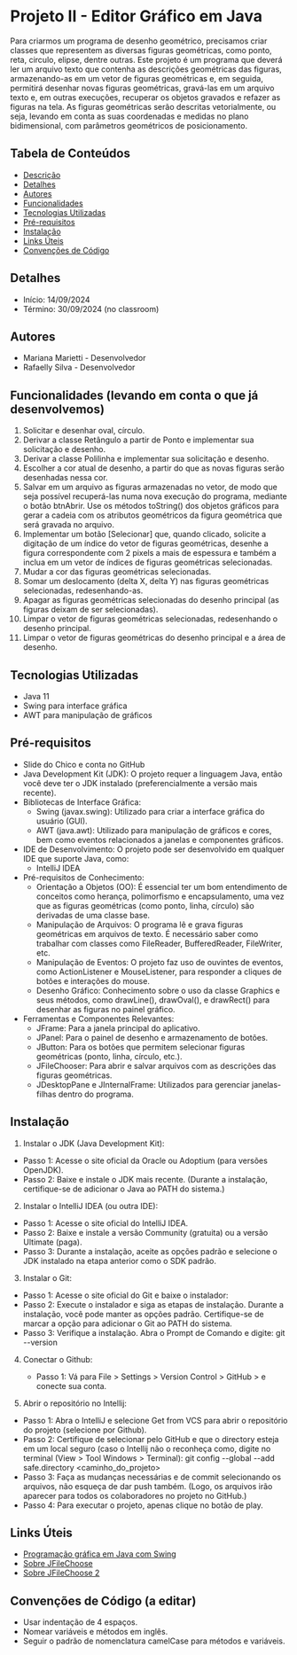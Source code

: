 # Projeto II - Editor Gráfico em Java

Para criarmos um programa de desenho geométrico, precisamos criar classes que representem
as diversas figuras geométricas, como ponto, reta, circulo, elipse, dentre outras.
Este projeto é um programa que deverá ler um arquivo texto que contenha as descrições geométricas das figuras,
armazenando-as em um vetor de figuras geométricas e, em seguida, permitirá desenhar novas
figuras geométricas, gravá-las em um arquivo texto e, em outras execuções, recuperar os objetos
gravados e refazer as figuras na tela.
As figuras geométricas serão descritas vetorialmente, ou seja, levando em conta as suas
coordenadas e medidas no plano bidimensional, com parâmetros geométricos de posicionamento.

## Tabela de Conteúdos

- [Descrição](#descrição)
- [Detalhes](#detalhes)
- [Autores](#autores)
- [Funcionalidades](#funcionalidades-levando-em-conta-o-que-já-desenvolvemos)
- [Tecnologias Utilizadas](#tecnologias-utilizadas)
- [Pré-requisitos](#pré-requisitos)
- [Instalação](#instalação)
- [Links Úteis](#links-úteis)
- [Convenções de Código](#convenções-de-código)

## Detalhes

- Início: 14/09/2024
- Término: 30/09/2024 (no classroom)
  
## Autores

- Mariana Marietti - Desenvolvedor
- Rafaelly Silva - Desenvolvedor

## Funcionalidades (levando em conta o que já desenvolvemos)

1. Solicitar e desenhar oval, círculo.
2. Derivar a classe Retângulo a partir de Ponto e implementar sua solicitação e desenho.
3. Derivar a classe Polilinha e implementar sua solicitação e desenho.
4. Escolher a cor atual de desenho, a partir do que as novas figuras serão desenhadas nessa cor.
5. Salvar em um arquivo as figuras armazenadas no vetor, de modo que seja possível recuperá-las numa nova execução do programa, mediante o botão btnAbrir. Use os métodos toString() dos objetos gráficos para gerar a cadeia com os atributos geométricos da figura geométrica que será gravada no arquivo.
6. Implementar um botão [Selecionar] que, quando clicado, solicite a digitação de um índice
do vetor de figuras geométricas, desenhe a figura correspondente com 2 pixels a mais de
espessura e também a inclua em um vetor de índices de figuras geométricas selecionadas.
7. Mudar a cor das figuras geométricas selecionadas.
8. Somar um deslocamento (delta X, delta Y) nas figuras geométricas selecionadas,
redesenhando-as.
9. Apagar as figuras geométricas selecionadas do desenho principal (as figuras deixam de
ser selecionadas).
10. Limpar o vetor de figuras geométricas selecionadas, redesenhando o desenho principal.
11. Limpar o vetor de figuras geométricas do desenho principal e a área de desenho.

## Tecnologias Utilizadas

- Java 11
- Swing para interface gráfica
- AWT para manipulação de gráficos

## Pré-requisitos

- Slide do Chico e conta no GitHub
- Java Development Kit (JDK): O projeto requer a linguagem Java, então você deve ter o JDK instalado (preferencialmente a versão mais recente).
- Bibliotecas de Interface Gráfica:
    - Swing (javax.swing): Utilizado para criar a interface gráfica do usuário (GUI).
    - AWT (java.awt): Utilizado para manipulação de gráficos e cores, bem como eventos relacionados a janelas e componentes gráficos.
- IDE de Desenvolvimento: O projeto pode ser desenvolvido em qualquer IDE que suporte Java, como:
    - IntelliJ IDEA
- Pré-requisitos de Conhecimento:
    - Orientação a Objetos (OO): É essencial ter um bom entendimento de conceitos como herança, polimorfismo e encapsulamento, uma vez que as figuras geométricas (como ponto, linha, círculo) são derivadas de uma classe base.
    - Manipulação de Arquivos: O programa lê e grava figuras geométricas em arquivos de texto. É necessário saber como trabalhar com classes como FileReader, BufferedReader, FileWriter, etc.
    - Manipulação de Eventos: O projeto faz uso de ouvintes de eventos, como ActionListener e MouseListener, para responder a cliques de botões e interações do mouse.
    - Desenho Gráfico: Conhecimento sobre o uso da classe Graphics e seus métodos, como drawLine(), drawOval(), e drawRect() para desenhar as figuras no painel gráfico.
- Ferramentas e Componentes Relevantes:
    - JFrame: Para a janela principal do aplicativo.
    - JPanel: Para o painel de desenho e armazenamento de botões.
    - JButton: Para os botões que permitem selecionar figuras geométricas (ponto, linha, círculo, etc.).
    - JFileChooser: Para abrir e salvar arquivos com as descrições das figuras geométricas.
    - JDesktopPane e JInternalFrame: Utilizados para gerenciar janelas-filhas dentro do programa.

## Instalação

1. Instalar o JDK (Java Development Kit):
  - Passo 1: Acesse o site oficial da Oracle ou Adoptium (para versões OpenJDK).
  - Passo 2: Baixe e instale o JDK mais recente. (Durante a instalação, certifique-se de adicionar o Java ao PATH do sistema.)

2. Instalar o IntelliJ IDEA (ou outra IDE):
  - Passo 1: Acesse o site oficial do IntelliJ IDEA.
  - Passo 2: Baixe e instale a versão Community (gratuita) ou a versão Ultimate (paga).
  - Passo 3: Durante a instalação, aceite as opções padrão e selecione o JDK instalado na etapa anterior como o SDK padrão.

3. Instalar o Git:
  - Passo 1: Acesse o site oficial do Git e baixe o instalador:
  - Passo 2: Execute o instalador e siga as etapas de instalação. Durante a instalação, você pode manter as opções padrão. Certifique-se de marcar a opção para adicionar o Git ao PATH do sistema.
  - Passo 3: Verifique a instalação.
      Abra o Prompt de Comando e digite: git --version

4. Conectar o Github:
   - Passo 1: Vá para File > Settings > Version Control > GitHub > e conecte sua conta.
    
5. Abrir o repositório no Intellij:
  - Passo 1: Abra o IntelliJ e selecione Get from VCS para abrir o repositório do projeto (selecione por Github).
  - Passo 2: Certifique de selecionar pelo GitHub e que o directory esteja em um local seguro (caso o Intellij não o reconheça como, digite no terminal (View > Tool Windows > Terminal): git config --global --add safe.directory <caminho_do_projeto>
  - Passo 3: Faça as mudanças necessárias e de commit selecionando os arquivos, não esqueça de dar push também. (Logo, os arquivos irão aparecer para todos os colaboradores no projeto no GitHub.)
  - Passo 4: Para executar o projeto, apenas clique no botão de play.

## Links Úteis

- [Programação gráfica em Java com Swing](http://www.guj.com.br/java.tutorial.artigo.38.1.guj)
- [Sobre JFileChoose](http://java.sun.com/docs/books/tutorial/uiswing/components/filechooser.html)
- [Sobre JFileChoose 2](http://www.guj.com.br/posts/list/56458.java)

## Convenções de Código (a editar)
- Usar indentação de 4 espaços.
- Nomear variáveis e métodos em inglês.
- Seguir o padrão de nomenclatura camelCase para métodos e variáveis.
